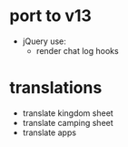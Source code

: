 # port to v13

* jQuery use:
    * render chat log hooks

# translations

* translate kingdom sheet
* translate camping sheet
* translate apps
